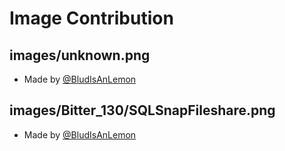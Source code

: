 # Image Contribution

## images/unknown.png
- Made by [@BludIsAnLemon](https://scratch.mit.edu/users/BludIsAnLemon/)

## images/Bitter_130/SQLSnapFileshare.png
- Made by [@BludIsAnLemon](https://scratch.mit.edu/users/BludIsAnLemon/)
